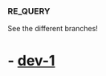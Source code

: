 ### RE_QUERY

See the different branches!
# - [dev-1](https://github.com/loneicewolf/RE_QUERY/tree/dev-1)

